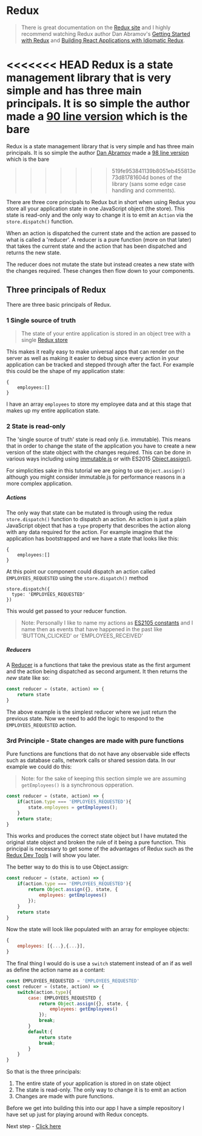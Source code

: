 # Redux

> There is great documentation on the [Redux site](http://redux.js.org/docs/introduction/index.html) and 
> I highly recommend watching Redux author Dan Abramov's [Getting Started with Redux](https://egghead.io/courses/getting-started-with-redux) 
> and [Building React Applications with Idiomatic Redux](https://egghead.io/courses/building-react-applications-with-idiomatic-redux).

<<<<<<< HEAD
Redux is a state management library that is very simple and has three main principals. It is so simple the author made a 
[90 line version](https://gist.github.com/gaearon/ffd88b0e4f00b22c3159) which is the bare
=======
Redux is a state management library that is very simple and has three main principals. It is so simple the author
[Dan Abramov](https://github.com/gaearon) made a [98 line version](https://gist.github.com/gaearon/ffd88b0e4f00b22c3159) which is the bare
>>>>>>> 519fe953841139b8051eb455813e73d81781604d
bones of the library (sans some edge case handling and comments).

There are three core principals to Redux but in short when using Redux you store all your application state in one JavaScript object (the store). This state is read-only
and the only way to change it is to emit an `Action` via the `store.dispatch()` function. 

When an action is dispatched the current state and the action are passed to what is called a 'reducer'. A reducer is a pure function (more on that later) that takes the 
current state and the action that has been dispatched and returns the new state. 

The reducer does not mutate the state but instead creates a new state with the changes required. These changes then flow down to your
components.

## Three principals of Redux

There are three basic principals of Redux.

### 1 Single source of truth

> The state of your entire application is stored in an object tree with a single [Redux store](http://redux.js.org/docs/Glossary.html#store)

This makes it really easy to make universal apps that can render on the server as well as making it easier to debug
since every action in your application can be tracked and stepped through after the fact. For example this could be
the shape of my application state:

```
{
    employees:[]
}
```

I have an array `employees` to store my employee data and at this stage that makes up my entire application state.

### 2 State is read-only

The 'single source of truth' state is read only (i.e. immutable). This means that in order to change the state of the application
you have to create a new version of the state object with the changes required. This can be done in various ways
including using [immutable.js](https://facebook.github.io/immutable-js/) or with 
ES2015 [Object.assign()](https://developer.mozilla.org/en/docs/Web/JavaScript/Reference/Global_Objects/Object/assign). 

For simplicities sake in this tutorial we are going to use `Object.assign()` although you might consider immutable.js for performance
reasons in a more complex application.

##### Actions

The only way that state can be mutated is through using the redux `store.dispatch()` function to 
dispatch an action. An action is just a plain JavaScript object that has a `type` property that describes the action along with any data required for the action. For
example imagine that the application has bootstrapped and we have a state that looks like this:

```
{
    employees:[]
}
```

At this point our component could dispatch an action called `EMPLOYEES_REQUESTED` using the `store.dispatch()` method

```
store.dispatch({
  type: 'EMPLOYEES_REQUESTED'
})
```

This would get passed to your reducer function. 

> Note: Personally I like to name my actions as [ES2105 constants](https://www.google.co.nz/webhp?sourceid=chrome-instant&ion=1&espv=2&ie=UTF-8#safe=off&q=es2015+const) and I
> name then as events that have happened in the past like 'BUTTON_CLICKED' or 'EMPLOYEES_RECEIVED'

##### Reducers

A [Reducer](http://redux.js.org/docs/Glossary.html#reducer) is a functions that take the previous state as the first argument 
and the action being dispatched as second argument. It then returns the *new* state like so:

``` javascript
const reducer = (state, action) => {
    return state
}
```

The above example is the simplest reducer where we just return the previous state. Now we need to add the logic to respond to the 
`EMPLOYEES_REQUESTED` action.

### 3rd Principle -  State changes are made with pure functions

Pure functions are functions that do not have any observable side effects such as database calls, network calls or
shared session data. In our example we could do this:

> Note: for the sake of keeping this section simple we are assuming `getEmployees()` is a synchronous opperation. 

``` javascript
const reducer = (state, action) => {
    if(action.type === 'EMPLOYEES_REQUESTED'){  
        state.employees = getEmployees();
    }
    return state;
}
```

This works and produces the correct state object but I have mutated the original state object and broken the rule of it being a pure function. This principal is necessary
to get some of the advantages of Redux such as the [Redux Dev Tools](https://github.com/gaearon/redux-devtools) I will show you later.

The better way to do this is to use Object.assign:

``` javascript
const reducer = (state, action) => {
    if(action.type === 'EMPLOYEES_REQUESTED'){  
        return Object.assign({}, state, {
            employees: getEmployees()
        });
    }
    return state
}
```

Now the state will look like populated with an array for employee objects:

``` javascript
{
    employees: [{...},{...}],
}
```

The final thing I would do is use a `switch` statement instead of an if as well as define the action name as a contant:

``` javascript
const EMPLOYEES_REQUESTED = 'EMPLOYEES_REQUESTED'
const reducer = (state, action) => {
    switch(action.type){
        case: EMPLOYEES_REQUESTED {
            return Object.assign({}, state, {
                employees: getEmployees()
            });
            break;
        }
        default:{
            return state
            break;
        }
    }
}
```

So that is the three principals:

1. The entire state of your application is stored in on state object
2. The state is read-only. The only way to change it is to emit an action
3. Changes are made with pure functions.

Before we get into building this into our app I have a simple repository I have set up just for playing around with Redux concepts.

Next step - [Click here](01-First-Reducer.md)
